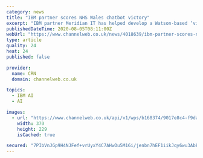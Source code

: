 ```yaml
---
category: news
title: "IBM partner scores NHS Wales chatbot victory"
excerpt: "IBM partner Meridian IT has helped develop a Watson-based ‘virtual assistant' for NHS Wales ... to how to disinfect your home. Using AI and advanced natural language processing capabilities, the chatbot is designed to learn and evolve through use ..."
publishedDateTime: 2020-08-05T08:11:00Z
webUrl: "https://www.channelweb.co.uk/news/4018639/ibm-partner-scores-nhs-wales-chatbot-victory"
type: article
quality: 24
heat: 24
published: false

provider:
  name: CRN
  domain: channelweb.co.uk

topics:
  - IBM AI
  - AI

images:
  - url: "https://www.channelweb.co.uk/api/v1/wps/b168374/9017e8c4-f9da-48a0-a214-0799d55102ee/3/ibm-watson-supercomputer-370x229.jpg"
    width: 370
    height: 229
    isCached: true

secured: "7PIbVnJGp9H4NJFef+vrUyxY4C7AHwDu5M16i/jenbn7hEF1iikJqy6wu3AbEBwZ9UmvRlhEOGWlkRamTKgGlE0SAjJ6UZkImhjIR6VbbWpVgFr97vwOv3ePRmzxtNT7zA71Ut3nTj/IxjRjN2D7G7fXpVqzX/wLFs4nX5K2rQFDXyTnDnJL82ZNa3qjJWXVoIT7AlVaKtGjSYPPOgtxcrlke/wpzYA0dDgXdBzbn5eHA1xD5I49Hsp90ygpsefBaChhaujsaCjcVT/SlBCbkGUafETJCWrq9TLcXfNHS7kzmwivQ8IFukQokRGvBjFlzoT0fCY2dW2v7eUayv0yzQ==;otXEaDFtSxRkWNpJply/kg=="
---
```


